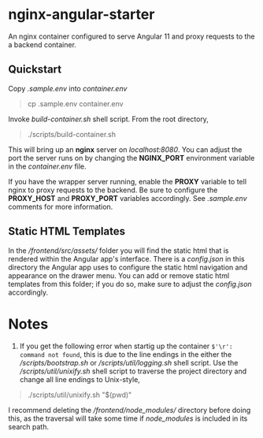 # nginx-angular-starter

An nginx container configured to serve Angular 11 and proxy requests to the a backend container.

## Quickstart

Copy <i>.sample.env</i> into <i>container.env</i>

> cp .sample.env container.env

Invoke <i>build-container.sh</i> shell script. From the root directory,

> ./scripts/build-container.sh

This will bring up an <b>nginx</b> server on <i>localhost:8080</i>. You can adjust the port the server runs on by changing the <b>NGINX_PORT</b> environment variable in the <i>container.env</i> file.

If you have the wrapper server running, enable the <b>PROXY</b> variable to tell nginx to proxy requests to the backend. Be sure to configure the <b>PROXY_HOST</b> and <b>PROXY_PORT</b> variables accordingly. See <i>.sample.env</i> comments for more information.

## Static HTML Templates

In the <i>/frontend/src/assets/</i> folder you will find the static html that is rendered within the Angular app's interface. There is a <i>config.json</i> in this directory the Angular app uses to configure the static html navigation and appearance on the drawer menu. You can add or remove static html templates from this folder; if you do so, make sure to adjust the <i>config.json</i> accordingly. 

# Notes

1. If you get the following error when startig up the container `$'\r': command not found`, this is due to the line endings in the either the <i>/scripts/bootstrap.sh</i> or <i>/scripts/util/logging.sh</i> shell script. Use the <i>/scripts/util/unixify.sh</i> shell script to traverse the project directory and change all line endings to Unix-style, 

> ./scripts/util/unixify.sh "$(pwd)"

I recommend deleting the <i>/frontend/node_modules/</i> directory before doing this, as the traversal will take some time if <i>node_modules</i> is included in its search path.